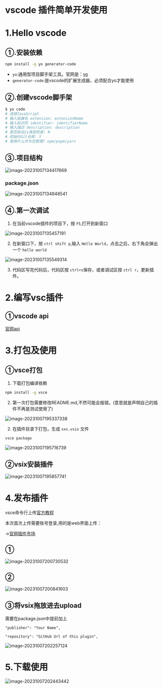 # vscode 插件简单开发使用

# 1.Hello vscode

## ①.安装依赖

```bash
npm install -g yo generator-code
```

+ `yo`:通用型项目脚手架工具。官网是：[yo](https://yeoman.io/generators/)
+ `generator-code`:是vscode的扩展生成器，必须配合yo才能使用

## ②.创建vscode脚手架

```bash
$ yo code
# 选择JavaScript
# 输入拓展名 extension: extensionName
# 输入标识符 identifier: identifierName
# 输入描述 description: description
# 是否启动js类型检查: N
# 初始化Git仓库: Y
# 使用什么作为包管理? npm/pnpm/yarn
```

## ③.项目结构

![image-20231007134417669](README.assets/image-20231007134417669-16966865333191.png)

### package.json

![image-20231007134948541](README.assets/image-20231007134948541-16966865376172.png)

## ④.第一次调试

1. 在当前vscode插件的项目下，按 `F5`,打开到新窗口

![image-20231007135457191](README.assets/image-20231007135457191-16966865407523.png)

2. 在新窗口下，按 `ctrl shift p`,输入 `Hello World`，点击之后，右下角会弹出一个 `hello world`

![image-20231007135549314](README.assets/image-20231007135549314-16966865438414.png)

3. 代码区写完代码后，代码区按 `ctrl+s`保存，或者调试区按 `ctrl r`，更新插件。

# 2.编写vsc插件

## ①vscode api

[官网api](https://code.visualstudio.com/api/references/vscode-api)

# 3.打包及使用

## ①vsce打包

1. 下载打包编译依赖

```bash
npm install -g vsce
```

2. 第一次打包需要修改README.md,不然可能会报错。(意思就是声明自己的插件不再是测试使用了)

![image-20231007195337338](README.assets/image-20231007195337338-16966865462855.png)

2. 在插件目录下打包，生成 `xxx.vsix` 文件

```bash
vsce package
```

![image-20231007195716739](README.assets/image-20231007195716739-16966865478926.png)

## ②vsix安装插件

![image-20231007195857741](README.assets/image-20231007195857741-16966865493767.png)

# 4.发布插件

vsce命令行上传[官方教程](https://code.visualstudio.com/api/working-with-extensions/publishing-extension)

本次首次上传需要账号登录,用的是web界面上传：

->[官网插件市场](https://marketplace.visualstudio.com/VSCode)

## ①

![image-20231007200730532](README.assets/image-20231007200730532-16966865511918.png)

## ②

![image-20231007200841603](README.assets/image-20231007200841603-16966865610949.png)

## ③将vsix拖放进去upload

需要在package.json中提前加上

`"publisher": "Your Name",`

`"repository": "GitHub Url of this plugin",`

![image-20231007202257124](README.assets/image-20231007202257124-169668656563810.png)

# 5.下载使用

![image-20231007202443442](README.assets/image-20231007202443442-169668656786511.png)
